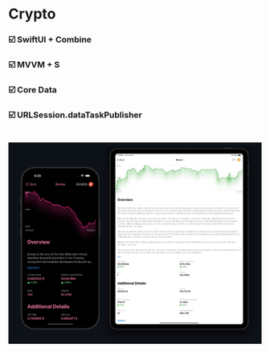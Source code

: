 # Crypto

### ☑️ SwiftUI + Combine
  
### ☑️ MVVM + S

### ☑️ Core Data

### ☑️ URLSession.dataTaskPublisher

# <img src="image.png">
